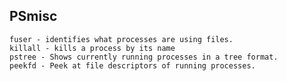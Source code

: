 <!--
File          : psmisc.md

Created       : Mon 25 Jan 2016 22:28:37
Last Modified : Mon 25 Jan 2016 22:30:00
Maintainer    : sharlatan
-->

PSmisc
------

    fuser - identifies what processes are using files.
    killall - kills a process by its name
    pstree - Shows currently running processes in a tree format.
    peekfd - Peek at file descriptors of running processes.
